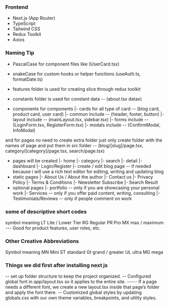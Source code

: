 ### Frontend
- Next.js (App Router)
- TypeScript
- Tailwind CSS
- Redux Toolkit
- Axios

### Naming Tip
- PascalCase for component files like (UserCard.tsx)
- snakeCase for custom hooks or helper functions (useAuth.ts, formatDate.ts)

- features folder is used for creating slice through redux toolkit
- constants folder is used for constant data -- (about.tsx datax)
- components for components
    |- cards for all type of card -- (blog card, product card, user card)
    |- common include -- (header, footer, button)
    |- layout include -- (mainLayout.tsx, sidebar.tsx)
    |- forms include -- (LoginForm.tsx, RegisterForm.tsx)
    |- modals include -- (ConfirmModal, InfoModal)

and for pages no need to create extra folder just only create folder with the names of page and put them in src folder -- (blog/[slug]/page.tsx, category/[category]/page.tsx, search/page.tsx)

- pages will be created
    |-  home 
    |-  category
    |-  search
    |-  detail
    |-  dashboard
    |-  Login/Register 
    |-  create / edit blog page -- if needed because i will use a rich text editor for editing, writing and updating blog
- static pages
    |-  About Us / About the author
    |-  Contact us
    |-  Privacy Policy
    |-  Terms & Conditions
    |-  Newsletter Subscribe
    |-  Search Result
- optional pages
    |-  portfolio -- only if you are showcasing your personal work
    |-  Services -- only if you offer paid content, writing, consulting
    |-  Testimonials/Reviews -- only if people comment on work

### some of descriptive short codes
symbol              meaning
LT                  Lite / Lower Tier
RG                  Regular
PR                  Pro
MX                  max / maximum
--- Good for product features, user roles, etc.

### Other Creative Abbreviations
Symbol              meaning
MN                  Mini
ST                  standard
Gt                  grand / greater
UL                  ultra
MG                  mega




### Things we did first after installing next js
-- set up folder structure to keep the project organized.
-- Configured global font in app/layout.tsx so it applies to the entire site.
----- If a page needs a different font, we create a new layout.tsx inside that page’s folder and apply the font there.
-- Customized global styles by updating globals.css with our own theme variables, breakpoints, and utility styles.


